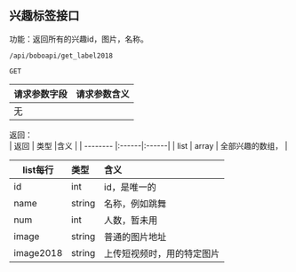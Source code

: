 ## 兴趣标签接口

功能：返回所有的兴趣id，图片，名称。
~~~
/api/boboapi/get_label2018
~~~
~~~
GET
~~~


| 请求参数字段        | 请求参数含义  |
| -------- |:------|
|无         | |



返回：   
| 返回        | 类型 |含义  |
| -------- |:------|:------|
| list     | array    | 全部兴趣的数组， |


| list每行        | 类型 |含义  |
| -------- |:------|:------|
| id      | int  | id，是唯一的|
| name    | string  | 名称，例如跳舞|
| num     | int    | 人数，暂未用 |
| image   | string    | 普通的图片地址 |
| image2018  | string    | 上传短视频时，用的特定图片 |







